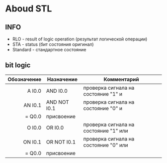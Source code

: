 # Aboud STL

## INFO

- RLO - result of logic operation (результат логической операции)
- STA - status (бит состояния оригинал)
- Standard - стандартное состояние

## bit logic

Обозначение | Назначение | Комментарий|
---: | --- | --- |
A I0.0 | AND I0.0 | проверка сигнала на состояние "1" и  |
AN I0.1| AND NOT I0.1| проверка сигнала на состояние "0" и  |
= Q0.0| присвоение|  |
O I0.0 | OR I0.0 |  проверка сигнала на состояние "1" или |
ON I0.1| OR NOT I0.1| проверка сигнала на состояние "0" или |
= Q0.0| присвоение|  |
